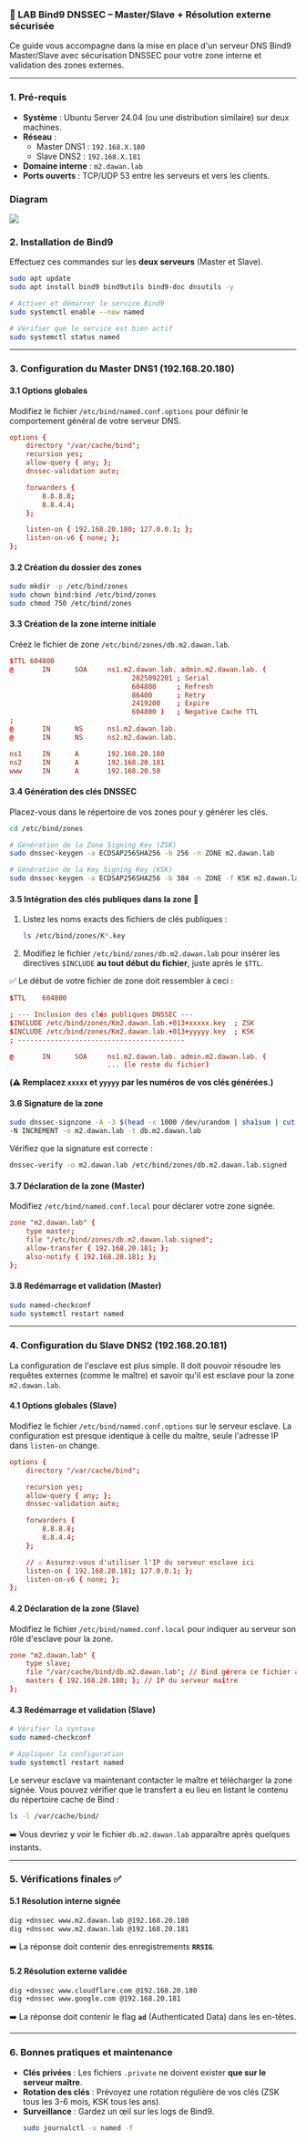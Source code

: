 ### 📘 LAB Bind9 DNSSEC – Master/Slave + Résolution externe sécurisée

Ce guide vous accompagne dans la mise en place d'un serveur DNS Bind9 Master/Slave avec sécurisation DNSSEC pour votre zone interne et validation des zones externes.

-----

### **1. Pré-requis**

  * **Système** : Ubuntu Server 24.04 (ou une distribution similaire) sur deux machines.
  * **Réseau** :
      * Master DNS1 : `192.168.X.180`
      * Slave DNS2 : `192.168.X.181`
  * **Domaine interne** : `m2.dawan.lab`
  * **Ports ouverts** : TCP/UDP 53 entre les serveurs et vers les clients.


### Diagram

![](/picture/DNSsec.png)




### **2. Installation de Bind9**

Effectuez ces commandes sur les **deux serveurs** (Master et Slave).

```bash
sudo apt update
sudo apt install bind9 bind9utils bind9-doc dnsutils -y

# Activer et démarrer le service Bind9
sudo systemctl enable --now named

# Vérifier que le service est bien actif
sudo systemctl status named
```

-----

### **3. Configuration du Master DNS1 (192.168.20.180)**

#### **3.1 Options globales**

Modifiez le fichier `/etc/bind/named.conf.options` pour définir le comportement général de votre serveur DNS.

```conf
options {
    directory "/var/cache/bind";
    recursion yes;
    allow-query { any; };
    dnssec-validation auto;

    forwarders {
        8.8.8.8;
        8.8.4.4;
    };

    listen-on { 192.168.20.180; 127.0.0.1; };
    listen-on-v6 { none; };
};
```

#### **3.2 Création du dossier des zones**

```bash
sudo mkdir -p /etc/bind/zones
sudo chown bind:bind /etc/bind/zones
sudo chmod 750 /etc/bind/zones
```

#### **3.3 Création de la zone interne initiale**

Créez le fichier de zone `/etc/bind/zones/db.m2.dawan.lab`.

```conf
$TTL 604800
@       IN      SOA     ns1.m2.dawan.lab. admin.m2.dawan.lab. (
                              2025092201 ; Serial
                              604800     ; Refresh
                              86400      ; Retry
                              2419200    ; Expire
                              604800 )   ; Negative Cache TTL
;
@       IN      NS      ns1.m2.dawan.lab.
@       IN      NS      ns2.m2.dawan.lab.

ns1     IN      A       192.168.20.180
ns2     IN      A       192.168.20.181
www     IN      A       192.168.20.50
```

#### **3.4 Génération des clés DNSSEC**

Placez-vous dans le répertoire de vos zones pour y générer les clés.

```bash
cd /etc/bind/zones

# Génération de la Zone Signing Key (ZSK)
sudo dnssec-keygen -a ECDSAP256SHA256 -b 256 -n ZONE m2.dawan.lab

# Génération de la Key Signing Key (KSK)
sudo dnssec-keygen -a ECDSAP256SHA256 -b 384 -n ZONE -f KSK m2.dawan.lab
```

#### **3.5 Intégration des clés publiques dans la zone 🔑**

1.  Listez les noms exacts des fichiers de clés publiques :
    ```bash
    ls /etc/bind/zones/K*.key
    ```
2.  Modifiez le fichier `/etc/bind/zones/db.m2.dawan.lab` pour insérer les directives `$INCLUDE` **au tout début du fichier**, juste après le `$TTL`.

✅ Le début de votre fichier de zone doit ressembler à ceci :

```conf
$TTL    604800

; --- Inclusion des clés publiques DNSSEC ---
$INCLUDE /etc/bind/zones/Km2.dawan.lab.+013+xxxxx.key  ; ZSK
$INCLUDE /etc/bind/zones/Km2.dawan.lab.+013+yyyyy.key  ; KSK
; -----------------------------------------

@       IN      SOA     ns1.m2.dawan.lab. admin.m2.dawan.lab. (
                        ... (le reste du fichier)
```

**(⚠️ Remplacez `xxxxx` et `yyyyy` par les numéros de vos clés générées.)**

#### **3.6 Signature de la zone**

```bash
sudo dnssec-signzone -A -3 $(head -c 1000 /dev/urandom | sha1sum | cut -d' ' -f1) \
-N INCREMENT -o m2.dawan.lab -t db.m2.dawan.lab
```

Vérifiez que la signature est correcte :

```bash
dnssec-verify -o m2.dawan.lab /etc/bind/zones/db.m2.dawan.lab.signed
```

#### **3.7 Déclaration de la zone (Master)**

Modifiez `/etc/bind/named.conf.local` pour déclarer votre zone signée.

```conf
zone "m2.dawan.lab" {
    type master;
    file "/etc/bind/zones/db.m2.dawan.lab.signed";
    allow-transfer { 192.168.20.181; };
    also-notify { 192.168.20.181; };
};
```

#### **3.8 Redémarrage et validation (Master)**

```bash
sudo named-checkconf
sudo systemctl restart named
```

-----

### **4. Configuration du Slave DNS2 (192.168.20.181)**

La configuration de l'esclave est plus simple. Il doit pouvoir résoudre les requêtes externes (comme le maître) et savoir qu'il est esclave pour la zone `m2.dawan.lab`.

#### **4.1 Options globales (Slave)**

Modifiez le fichier `/etc/bind/named.conf.options` sur le serveur esclave. La configuration est presque identique à celle du maître, seule l'adresse IP dans `listen-on` change.

```conf
options {
    directory "/var/cache/bind";

    recursion yes;
    allow-query { any; };
    dnssec-validation auto;

    forwarders {
        8.8.8.8;
        8.8.4.4;
    };

    // ⚠️ Assurez-vous d'utiliser l'IP du serveur esclave ici
    listen-on { 192.168.20.181; 127.0.0.1; };
    listen-on-v6 { none; };
};
```

#### **4.2 Déclaration de la zone (Slave)**

Modifiez le fichier `/etc/bind/named.conf.local` pour indiquer au serveur son rôle d'esclave pour la zone.

```conf
zone "m2.dawan.lab" {
    type slave;
    file "/var/cache/bind/db.m2.dawan.lab"; // Bind gérera ce fichier automatiquement
    masters { 192.168.20.180; }; // IP du serveur maître
};
```

#### **4.3 Redémarrage et validation (Slave)**

```bash
# Vérifier la syntaxe
sudo named-checkconf

# Appliquer la configuration
sudo systemctl restart named
```

Le serveur esclave va maintenant contacter le maître et télécharger la zone signée. Vous pouvez vérifier que le transfert a eu lieu en listant le contenu du répertoire cache de Bind :

```bash
ls -l /var/cache/bind/
```

➡️ Vous devriez y voir le fichier `db.m2.dawan.lab` apparaître après quelques instants.

-----

### **5. Vérifications finales ✅**

#### **5.1 Résolution interne signée**

```bash
dig +dnssec www.m2.dawan.lab @192.168.20.180
dig +dnssec www.m2.dawan.lab @192.168.20.181
```

➡️ La réponse doit contenir des enregistrements **`RRSIG`**.

#### **5.2 Résolution externe validée**

```bash
dig +dnssec www.cloudflare.com @192.168.20.180
dig +dnssec www.google.com @192.168.20.181
```

➡️ La réponse doit contenir le flag **`ad`** (Authenticated Data) dans les en-têtes.

-----

### **6. Bonnes pratiques et maintenance**

  * **Clés privées** : Les fichiers `.private` ne doivent exister **que sur le serveur maître**.
  * **Rotation des clés** : Prévoyez une rotation régulière de vos clés (ZSK tous les 3-6 mois, KSK tous les ans).
  * **Surveillance** : Gardez un œil sur les logs de Bind9.
    ```bash
    sudo journalctl -u named -f
    ```